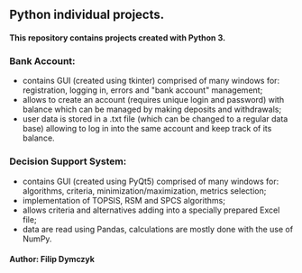 ## Python individual projects.
#### This repository contains projects created with Python 3.

### Bank Account:
- contains GUI (created using tkinter) comprised of many windows for: registration, logging in, errors and "bank account" management;
- allows to create an account (requires unique login and password) with balance which can be managed by making deposits and withdrawals;
- user data is stored in a .txt file (which can be changed to a regular data base) allowing to log in into the same account and keep track of its balance.

### Decision Support System:
- contains GUI (created using PyQt5) comprised of many windows for: algorithms, criteria, minimization/maximization, metrics selection;
- implementation of TOPSIS, RSM and SPCS algorithms;
- allows criteria and alternatives adding into a specially prepared Excel file;
- data are read using Pandas, calculations are mostly done with the use of NumPy.

#### Author: Filip Dymczyk

